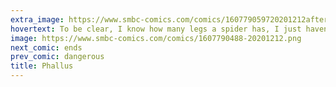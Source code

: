 ```yaml
---
extra_image: https://www.smbc-comics.com/comics/160779059720201212after.png
hovertext: To be clear, I know how many legs a spider has, I just haven't got a clue where they go on the spider.
image: https://www.smbc-comics.com/comics/1607790488-20201212.png
next_comic: ends
prev_comic: dangerous
title: Phallus
---
```


